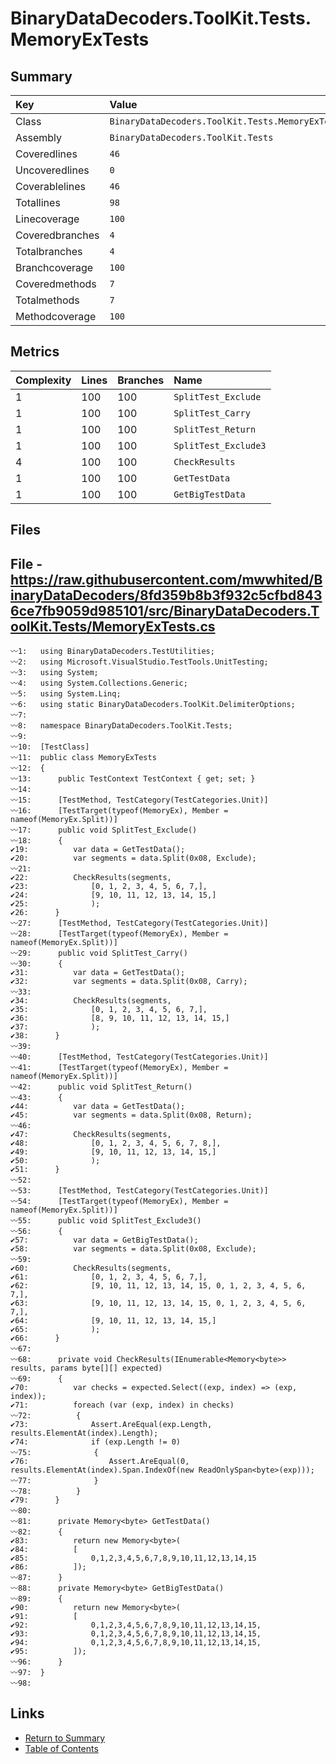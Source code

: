 ﻿# BinaryDataDecoders.ToolKit.Tests.MemoryExTests

## Summary

| Key             | Value                                            |
| :-------------- | :----------------------------------------------- |
| Class           | `BinaryDataDecoders.ToolKit.Tests.MemoryExTests` |
| Assembly        | `BinaryDataDecoders.ToolKit.Tests`               |
| Coveredlines    | `46`                                             |
| Uncoveredlines  | `0`                                              |
| Coverablelines  | `46`                                             |
| Totallines      | `98`                                             |
| Linecoverage    | `100`                                            |
| Coveredbranches | `4`                                              |
| Totalbranches   | `4`                                              |
| Branchcoverage  | `100`                                            |
| Coveredmethods  | `7`                                              |
| Totalmethods    | `7`                                              |
| Methodcoverage  | `100`                                            |

## Metrics

| Complexity | Lines | Branches | Name                 |
| :--------- | :---- | :------- | :------------------- |
| 1          | 100   | 100      | `SplitTest_Exclude`  |
| 1          | 100   | 100      | `SplitTest_Carry`    |
| 1          | 100   | 100      | `SplitTest_Return`   |
| 1          | 100   | 100      | `SplitTest_Exclude3` |
| 4          | 100   | 100      | `CheckResults`       |
| 1          | 100   | 100      | `GetTestData`        |
| 1          | 100   | 100      | `GetBigTestData`     |

## Files

## File - https://raw.githubusercontent.com/mwwhited/BinaryDataDecoders/8fd359b8b3f932c5cfbd8436ce7fb9059d985101/src/BinaryDataDecoders.ToolKit.Tests/MemoryExTests.cs

```CSharp
〰1:   using BinaryDataDecoders.TestUtilities;
〰2:   using Microsoft.VisualStudio.TestTools.UnitTesting;
〰3:   using System;
〰4:   using System.Collections.Generic;
〰5:   using System.Linq;
〰6:   using static BinaryDataDecoders.ToolKit.DelimiterOptions;
〰7:   
〰8:   namespace BinaryDataDecoders.ToolKit.Tests;
〰9:   
〰10:  [TestClass]
〰11:  public class MemoryExTests
〰12:  {
〰13:      public TestContext TestContext { get; set; }
〰14:  
〰15:      [TestMethod, TestCategory(TestCategories.Unit)]
〰16:      [TestTarget(typeof(MemoryEx), Member = nameof(MemoryEx.Split))]
〰17:      public void SplitTest_Exclude()
〰18:      {
✔19:          var data = GetTestData();
✔20:          var segments = data.Split(0x08, Exclude);
〰21:  
✔22:          CheckResults(segments,
✔23:              [0, 1, 2, 3, 4, 5, 6, 7,],
✔24:              [9, 10, 11, 12, 13, 14, 15,]
✔25:              );
✔26:      }
〰27:      [TestMethod, TestCategory(TestCategories.Unit)]
〰28:      [TestTarget(typeof(MemoryEx), Member = nameof(MemoryEx.Split))]
〰29:      public void SplitTest_Carry()
〰30:      {
✔31:          var data = GetTestData();
✔32:          var segments = data.Split(0x08, Carry);
〰33:  
✔34:          CheckResults(segments,
✔35:              [0, 1, 2, 3, 4, 5, 6, 7,],
✔36:              [8, 9, 10, 11, 12, 13, 14, 15,]
✔37:              );
✔38:      }
〰39:  
〰40:      [TestMethod, TestCategory(TestCategories.Unit)]
〰41:      [TestTarget(typeof(MemoryEx), Member = nameof(MemoryEx.Split))]
〰42:      public void SplitTest_Return()
〰43:      {
✔44:          var data = GetTestData();
✔45:          var segments = data.Split(0x08, Return);
〰46:  
✔47:          CheckResults(segments,
✔48:              [0, 1, 2, 3, 4, 5, 6, 7, 8,],
✔49:              [9, 10, 11, 12, 13, 14, 15,]
✔50:              );
✔51:      }
〰52:  
〰53:      [TestMethod, TestCategory(TestCategories.Unit)]
〰54:      [TestTarget(typeof(MemoryEx), Member = nameof(MemoryEx.Split))]
〰55:      public void SplitTest_Exclude3()
〰56:      {
✔57:          var data = GetBigTestData();
✔58:          var segments = data.Split(0x08, Exclude);
〰59:  
✔60:          CheckResults(segments,
✔61:              [0, 1, 2, 3, 4, 5, 6, 7,],
✔62:              [9, 10, 11, 12, 13, 14, 15, 0, 1, 2, 3, 4, 5, 6, 7,],
✔63:              [9, 10, 11, 12, 13, 14, 15, 0, 1, 2, 3, 4, 5, 6, 7,],
✔64:              [9, 10, 11, 12, 13, 14, 15,]
✔65:              );
✔66:      }
〰67:  
〰68:      private void CheckResults(IEnumerable<Memory<byte>> results, params byte[][] expected)
〰69:      {
✔70:          var checks = expected.Select((exp, index) => (exp, index));
✔71:          foreach (var (exp, index) in checks)
〰72:          {
✔73:              Assert.AreEqual(exp.Length, results.ElementAt(index).Length);
✔74:              if (exp.Length != 0)
〰75:              {
✔76:                  Assert.AreEqual(0, results.ElementAt(index).Span.IndexOf(new ReadOnlySpan<byte>(exp)));
〰77:              }
〰78:          }
✔79:      }
〰80:  
〰81:      private Memory<byte> GetTestData()
〰82:      {
✔83:          return new Memory<byte>(
✔84:          [
✔85:              0,1,2,3,4,5,6,7,8,9,10,11,12,13,14,15
✔86:          ]);
〰87:      }
〰88:      private Memory<byte> GetBigTestData()
〰89:      {
✔90:          return new Memory<byte>(
✔91:          [
✔92:              0,1,2,3,4,5,6,7,8,9,10,11,12,13,14,15,
✔93:              0,1,2,3,4,5,6,7,8,9,10,11,12,13,14,15,
✔94:              0,1,2,3,4,5,6,7,8,9,10,11,12,13,14,15,
✔95:          ]);
〰96:      }
〰97:  }
〰98:  
```

## Links

* [Return to Summary](Summary.md)
* [Table of Contents](../TOC.md)

